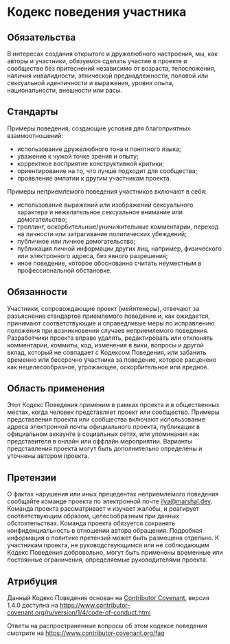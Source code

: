 # Кодекс поведения участника

## Обязательства

В интересах создания открытого и дружелюбного настроения, мы, как авторы и участники, обязуемся сделать участие в проекте и сообществе без притеснений независимо от возраста, телосложения, наличия инвалидности, этнической преднадлежности, половой или сексуальной идентичности и выражения, уровня опыта, национальности, внешности или расы.

## Стандарты

Примеры поведения, создающие условия для благоприятных взаимоотношений:

* использование дружелюбного тона и понятного языка;
* уважение к чужой точке зрения и опыту;
* корректное восприятие конструктивной критики;
* ориентирование на то, что лучше подходит для сообщества;
* проявление эмпатии к другим участникам проекта.

Примеры неприемлемого поведения участников включают в себя:

* использование выражений или изображений сексуального характера и нежелательное сексуальное внимание или домогательство;
* троллинг, оскорбительные/уничижительные комментарии, переход на личности или затрагивание политических убеждений;
* публичное или личное домогательство;
* публикация личной информации других лиц, например, физического или электронного адреса, без явного разрешения;
* иное поведение, которое обоснованно считать неуместным в профессиональной обстановке.

## Обязанности

Участники, сопровождающие проект (мейнтенеры), отвечают за разъяснение стандартов приемлемого поведение и, как ожидается, принимают соответствующие и справедливые меры по исправлению положения при возникновении случаев неприемлемого поведения. Разработчики проекта вправе удалять, редактировать или отклонять комментарии, коммиты, код, изменения в вики, вопросы и другой вклад, который не совпадает с Кодексом Поведения, или забанить временно или бессрочно участника за поведение, которое расценено как нецелесообразное, угрожающее, оскорбительное или вредное.

## Область применения

Этот Кодекс Поведения применим в рамках проекта и в общественных местах, когда человек представляет проект или сообщество. Примеры представления проекта или сообщества включают использование адреса электронной почты официального проекта, публикации в официальном аккаунте в социальных сетях, или упоминания как представителя в онлайн или оффлайн мероприятии. Варианты представления проекта могут быть дополнительно определены и уточнены автором проекта.

## Претензии

О фактах нарушения или иных прецедентах неприемлемого поведения сообщайте команде проекта по электронной почте ilya@marshal.dev. Команда проекта рассматривает и изучает жалобы, и реагирует соответствующим образом, целесообразным при данных обстоятельствах. Команда проекта обязуется сохранять конфиденциальность в отношении автора обращения. Подробная информация о политике претензий может быть размещена отдельно. К участникам проекта, не руководствующимся или не соблюдающим Кодекс Поведения добровольно, могут быть применены временные или постоянные ограничения, определяемые руководителями проекта.

## Атрибуция
Данный Кодекс Поведения основан на [Contributor Covenant][homepage], версия 1.4.0 доступна на https://www.contributor-covenant.org/ru/version/1/4/code-of-conduct.html

[homepage]: https://www.contributor-covenant.org

Ответы на распространенные вопросы об этом кодексе поведения смотрите на
https://www.contributor-covenant.org/faq
